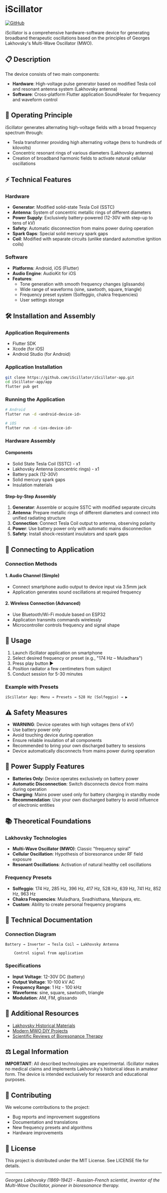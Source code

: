 # iScillator

[![GitHub](https://img.shields.io/badge/GitHub-iScillator-blue.svg)](https://github.com/iScillator)

iScillator is a comprehensive hardware-software device for generating broadband therapeutic oscillations based on the principles of Georges Lakhovsky's Multi-Wave Oscillator (MWO).

## 📋 Description

The device consists of two main components:
- **Hardware**: High-voltage pulse generator based on modified Tesla coil and resonant antenna system (Lakhovsky antenna)
- **Software**: Cross-platform Flutter application SoundHealer for frequency and waveform control

## 🔬 Operating Principle

iScillator generates alternating high-voltage fields with a broad frequency spectrum through:
- Tesla transformer providing high alternating voltage (tens to hundreds of kilovolts)
- Concentric resonant rings of various diameters (Lakhovsky antenna)
- Creation of broadband harmonic fields to activate natural cellular oscillations

## ⚡ Technical Features

### Hardware
- **Generator**: Modified solid-state Tesla Coil (SSTC)
- **Antenna**: System of concentric metallic rings of different diameters
- **Power Supply**: Exclusively battery-powered (12-30V with step-up to tens of kV)
- **Safety**: Automatic disconnection from mains power during operation
- **Spark Gaps**: Special solid mercury spark gaps
- **Coil**: Modified with separate circuits (unlike standard automotive ignition coils)

### Software
- **Platforms**: Android, iOS (Flutter)
- **Audio Engine**: AudioKit for iOS
- **Features**:
  - Tone generation with smooth frequency changes (glissando)
  - Wide range of waveforms (sine, sawtooth, square, triangle)
  - Frequency preset system (Solfeggio, chakra frequencies)
  - User settings storage

## 🛠️ Installation and Assembly

### Application Requirements
- Flutter SDK
- Xcode (for iOS)
- Android Studio (for Android)

### Application Installation
```bash
git clone https://github.com/iScillator/iScillator-app.git
cd iScillator-app/app
flutter pub get
```

### Running the Application
```bash
# Android
flutter run -d <android-device-id>

# iOS
flutter run -d <ios-device-id>
```

### Hardware Assembly

#### Components
- Solid State Tesla Coil (SSTC) - x1
- Lakhovsky Antenna (concentric rings) - x1
- Battery pack (12-30V)
- Solid mercury spark gaps
- Insulation materials

#### Step-by-Step Assembly
1. **Generator**: Assemble or acquire SSTC with modified separate circuits
2. **Antenna**: Prepare metallic rings of different diameters and connect into unified radiating structure
3. **Connection**: Connect Tesla Coil output to antenna, observing polarity
4. **Power**: Use battery power only with automatic mains disconnection
5. **Safety**: Install shock-resistant insulators and spark gaps

## 🔌 Connecting to Application

### Connection Methods

#### 1. Audio Channel (Simple)
- Connect smartphone audio output to device input via 3.5mm jack
- Application generates sound oscillations at required frequency

#### 2. Wireless Connection (Advanced)
- Use Bluetooth/Wi-Fi module based on ESP32
- Application transmits commands wirelessly
- Microcontroller controls frequency and signal shape

## 📱 Usage

1. Launch iScillator application on smartphone
2. Select desired frequency or preset (e.g., "174 Hz – Muladhara")
3. Press play button ▶
4. Position radiator a few centimeters from subject
5. Conduct session for 5-30 minutes

### Example with Presets
```
iScillator App: Menu → Presets → 528 Hz (Solfeggio) → ▶
```

## ⚠️ Safety Measures

- **WARNING**: Device operates with high voltages (tens of kV)
- Use battery power only
- Avoid touching device during operation
- Ensure reliable insulation of all components
- Recommended to bring your own discharged battery to sessions
- Device automatically disconnects from mains power during operation

## 🔋 Power Supply Features

- **Batteries Only**: Device operates exclusively on battery power
- **Automatic Disconnection**: Switch disconnects device from mains during operation
- **Charging**: Mains power used only for battery charging in standby mode
- **Recommendation**: Use your own discharged battery to avoid influence of electronic entities

## 📚 Theoretical Foundations

### Lakhovsky Technologies
- **Multi-Wave Oscillator (MWO)**: Classic "frequency spiral"
- **Cellular Oscillation**: Hypothesis of bioresonance under RF field exposure
- **Resonant Oscillations**: Activation of natural healthy cell oscillations

### Frequency Presets
- **Solfeggio**: 174 Hz, 285 Hz, 396 Hz, 417 Hz, 528 Hz, 639 Hz, 741 Hz, 852 Hz, 963 Hz
- **Chakra Frequencies**: Muladhara, Svadhisthana, Manipura, etc.
- **Custom**: Ability to create personal frequency programs

## 🔧 Technical Documentation

### Connection Diagram
```
Battery → Inverter → Tesla Coil → Lakhovsky Antenna
              ↑
    Control signal from application
```

### Specifications
- **Input Voltage**: 12-30V DC (battery)
- **Output Voltage**: 10-100 kV AC
- **Frequency Range**: 1 Hz - 100 kHz
- **Waveforms**: sine, square, sawtooth, triangle
- **Modulation**: AM, FM, glissando

## 📖 Additional Resources

- [Lakhovsky Historical Materials](https://github.com/iScillator)
- [Modern MWO DIY Projects](https://github.com/iScillator)
- [Scientific Reviews of Bioresonance Therapy](https://github.com/iScillator)

## ⚖️ Legal Information

**IMPORTANT**: All described technologies are experimental. iScillator makes no medical claims and implements Lakhovsky's historical ideas in amateur form. The device is intended exclusively for research and educational purposes.

## 🤝 Contributing

We welcome contributions to the project:
- Bug reports and improvement suggestions
- Documentation and translations
- New frequency presets and algorithms
- Hardware improvements

## 📄 License

This project is distributed under the MIT License. See LICENSE file for details.

---

*Georges Lakhovsky (1869-1942) - Russian-French scientist, inventor of the Multi-Wave Oscillator, pioneer in bioresonance therapy.*
